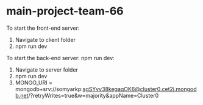 # main-project-team-66

To start the front-end server:
1) Navigate to client folder
2) npm run dev

To start the back-end server: npm run dev:
1) Navigate to server folder
2) npm run dev
3) MONGO_URI = mongodb+srv://somyarkp:sgSYvv38kegaqOK6@cluster0.cet2j.mongodb.net/?retryWrites=true&w=majority&appName=Cluster0
